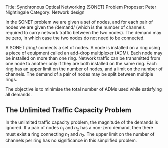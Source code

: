 Title: Synchronous Optical Networking (SONET) Problem
Proposer: Peter Nightingale
Category: Network design

In the SONET problem we are given a set of nodes, and for each pair of nodes
we are given the /demand/ (which is the number of channels required to carry network traffic 
between the two nodes). The demand may be zero, in which case the two nodes do
not need to be connected. 

A SONET /ring/ connects a set of nodes. A node is installed on a ring using a piece of equipment
called an add-drop multiplexer (ADM).  Each node may be installed on more than one
ring. Network traffic can be transmitted from
one node to another only if they are both installed on the same ring. 
Each ring has an upper limit on the number of nodes, and a limit on the number
of channels. The demand of a pair of nodes may be split between multiple rings. 

The objective is to minimise the total number of ADMs used while satisfying all demands. 

The Unlimited Traffic Capacity Problem
--------

In the unlimited traffic capacity problem, the magnitude of the demands is ignored.
If a pair of nodes $n_1$ and $n_2$ has a non-zero demand, then there must exist a ring
connecting $n_1$ and $n_2$. The upper limit on the number of channels per ring 
has no significance in this simplified problem. 





